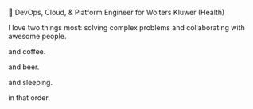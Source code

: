 💼 DevOps, Cloud, & Platform Engineer for Wolters Kluwer (Health)

I love two things most: solving complex problems and collaborating with awesome people.

and coffee.

and beer.

and sleeping.

in that order.
